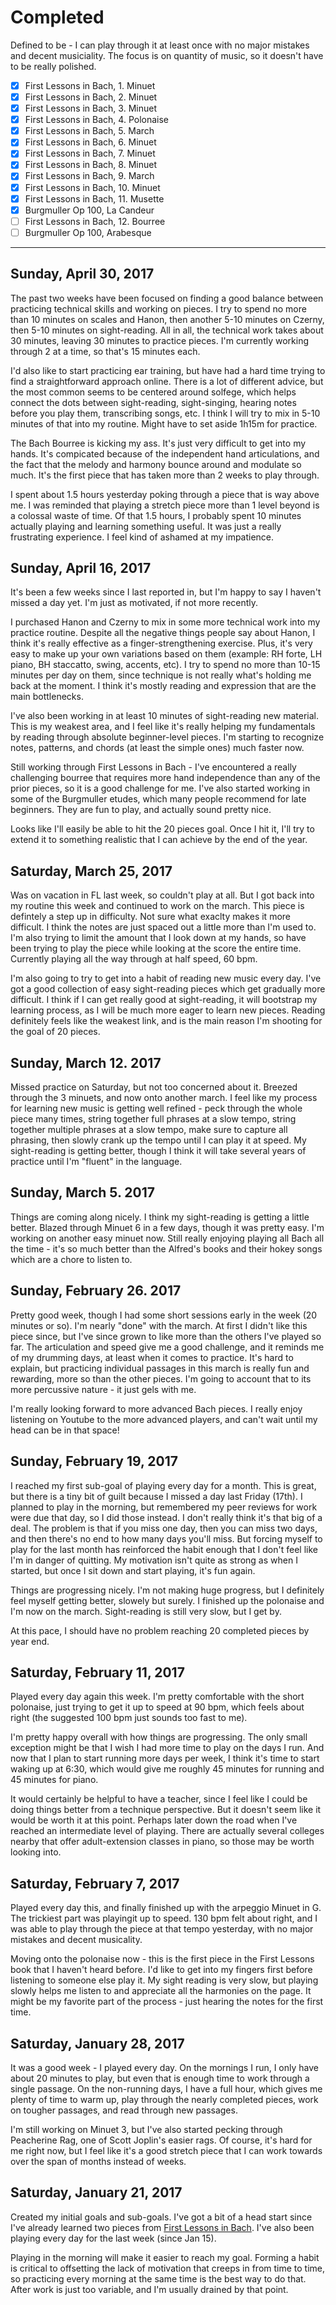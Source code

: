 # Completed

Defined to be - I can play through it at least once with no major mistakes and
decent musiciality. The focus is on quantity of music, so it doesn't have to
be really polished.

- [x] First Lessons in Bach, 1. Minuet
- [x] First Lessons in Bach, 2. Minuet
- [x] First Lessons in Bach, 3. Minuet
- [x] First Lessons in Bach, 4. Polonaise
- [x] First Lessons in Bach, 5. March
- [x] First Lessons in Bach, 6. Minuet
- [x] First Lessons in Bach, 7. Minuet
- [x] First Lessons in Bach, 8. Minuet
- [x] First Lessons in Bach, 9. March
- [x] First Lessons in Bach, 10. Minuet
- [x] First Lessons in Bach, 11. Musette
- [x] Burgmuller Op 100, La Candeur
- [ ] First Lessons in Bach, 12. Bourree
- [ ] Burgmuller Op 100, Arabesque

-----------------------

## Sunday, April 30, 2017

The past two weeks have been focused on finding a good balance between
practicing technical skills and working on pieces. I try to spend no more than
10 minutes on scales and Hanon, then another 5-10 minutes on Czerny, then 5-10
minutes on sight-reading. All in all, the technical work takes about 30
minutes, leaving 30 minutes to practice pieces. I'm currently working through
2 at a time, so that's 15 minutes each.

I'd also like to start practicing ear training, but have had a hard time trying to
find a straightforward approach online. There is a lot of different advice,
but the most common seems to be centered around solfege, which helps
connect the dots between sight-reading, sight-singing, hearing notes before
you play them, transcribing songs, etc. I think I will try to mix in 5-10
minutes of that into my routine. Might have to set aside 1h15m for practice.

The Bach Bourree is kicking my ass. It's just very difficult to get into my
hands. It's compicated because of the independent hand articulations, and the
fact that the melody and harmony bounce around and modulate so much. It's the
first piece that has taken more than 2 weeks to play through.

I spent about 1.5 hours yesterday poking through a piece that is way above me.
I was reminded that playing a stretch piece more than 1 level beyond is
a colossal waste of time. Of that 1.5 hours, I probably spent 10 minutes
actually playing and learning something useful. It was just a really
frustrating experience. I feel kind of ashamed at my impatience.

## Sunday, April 16, 2017

It's been a few weeks since I last reported in, but I'm happy to say I haven't
missed a day yet. I'm just as motivated, if not more recently.

I purchased Hanon and Czerny to mix in some more technical work into my
practice routine. Despite all the negative things people say about Hanon,
I think it's really effective as a finger-strengthening exercise. Plus, it's
very easy to make up your own variations based on them (example: RH forte, LH
piano, BH staccatto, swing, accents, etc). I try to spend no more than 10-15
minutes per day on them, since technique is not really what's holding me back
at the moment. I think it's mostly reading and expression that are the main
bottlenecks.

I've also been working in at least 10 minutes of sight-reading new material.
This is my weakest area, and I feel like it's really helping my fundamentals
by reading through absolute beginner-level pieces. I'm starting to recognize
notes, patterns, and chords (at least the simple ones) much faster now.

Still working through First Lessons in Bach - I've encountered a really
challenging bourree that requires more hand independence than any of the prior
pieces, so it is a good challenge for me. I've also started working in some of
the Burgmuller etudes, which many people recommend for late beginners. They
are fun to play, and actually sound pretty nice.

Looks like I'll easily be able to hit the 20 pieces goal. Once I hit it, I'll
try to extend it to something realistic that I can achieve by the end of the
year.

## Saturday, March 25, 2017

Was on vacation in FL last week, so couldn't play at all. But I got back into
my routine this week and continued to work on the march. This piece is
defintely a step up in difficulty. Not sure what exaclty makes it more
difficult. I think the notes are just spaced out a little more than I'm used
to. I'm also trying to limit the amount that I look down at my hands, so have
been trying to play the piece while looking at the score the entire time.
Currently playing all the way through at half speed, 60 bpm.

I'm also going to try to get into a habit of reading new music every day. I've
got a good collection of easy sight-reading pieces which get gradually more
difficult. I think if I can get really good at sight-reading, it will
bootstrap my learning process, as I will be much more eager to learn new
pieces. Reading definitely feels like the weakest link, and is the main reason
I'm shooting for the goal of 20 pieces.

## Sunday, March 12. 2017

Missed practice on Saturday, but not too concerned about it. Breezed through
the 3 minuets, and now onto another march. I feel like my process for learning
new music is getting well refined - peck through the whole piece many times,
string together full phrases at a slow tempo, string together multiple phrases at
a slow tempo, make sure to capture all phrasing, then slowly crank up the
tempo until I can play it at speed. My sight-reading is getting better, though
I think it will take several years of practice until I'm "fluent" in the
language.

## Sunday, March 5. 2017

Things are coming along nicely. I think my sight-reading is getting a little
better. Blazed through Minuet 6 in a few days, though it was pretty easy.
I'm working on another easy minuet now. Still really enjoying playing all Bach
all the time - it's so much better than the Alfred's books and their hokey
songs which are a chore to listen to.

## Sunday, February 26. 2017

Pretty good week, though I had some short sessions early in the week (20
minutes or so). I'm nearly "done" with the march. At first I didn't like this
piece since, but I've since grown to like more than the others I've played so
far. The articulation and speed give me a good challenge, and it reminds me of
my drumming days, at least when it comes to practice. It's hard to explain,
but practicing individual passages in this march is really fun and rewarding,
more so than the other pieces. I'm going to account that to its more
percussive nature - it just gels with me.

I'm really looking forward to more advanced Bach pieces. I really enjoy
listening on Youtube to the more advanced players, and can't wait until my
head can be in that space!

## Sunday, February 19, 2017

I reached my first sub-goal of playing every day for a month. This is great,
but there is a tiny bit of guilt because I missed a day last Friday
(17th). I planned to play in the morning, but remembered my peer reviews for
work were due that day, so I did those instead. I don't really think it's that
big of a deal. The problem is that if you miss one day, then you can miss two
days, and then there's no end to how many days you'll miss. But forcing myself
to play for the last month has reinforced the habit enough that I don't feel
like I'm in danger of quitting. My motivation isn't quite as strong as when
I started, but once I sit down and start playing, it's fun again.

Things are progressing nicely. I'm not making huge progress, but I definitely
feel myself getting better, slowely but surely. I finished up the polonaise
and I'm now on the march. Sight-reading is still very slow, but I get by.

At this pace, I should have no problem reaching 20 completed pieces by year
end.

## Saturday, February 11, 2017

Played every day again this week. I'm pretty comfortable with the short
polonaise, just trying to get it up to speed at 90 bpm, which feels about
right (the suggested 100 bpm just sounds too fast to me).

I'm pretty happy overall with how things are progressing. The only small
exception might be that I wish I had more time to play on the days I run. And
now that I plan to start running more days per week, I think it's time to
start waking up at 6:30, which would give me roughly 45 minutes for running
and 45 minutes for piano.

It would certainly be helpful to have a teacher, since I feel like I could be
doing things better from a technique perspective. But it doesn't seem like it
would be worth it at this point. Perhaps later down the road when I've reached
an intermediate level of playing. There are actually several colleges nearby
that offer adult-extension classes in piano, so those may be worth looking
into.

## Saturday, February 7, 2017

Played every day this, and finally finished up with the arpeggio Minuet in G.
The trickiest part was playingit up to speed. 130 bpm felt about right, and
I was able to play through the piece at that tempo yesterday, with no major
mistakes and decent musicality.

Moving onto the polonaise now - this is the first piece in the First Lessons
book that I haven't heard before. I'd like to get into my fingers first before
listening to someone else play it. My sight
reading is very slow, but playing slowly helps me listen to and appreciate all
the harmonies on the page. It might be my favorite part of the process - just
hearing the notes for the first time.

## Saturday, January 28, 2017

It was a good week - I played every day. On the mornings I run, I only have
about 20 minutes to play, but even that is enough time to work through
a single passage. On the non-running days, I have a full hour, which gives me
plenty of time to warm up, play through the nearly completed pieces, work on
tougher passages, and read through new passages.

I'm still working on Minuet 3, but I've also started pecking
through Peacherine Rag, one of Scott Joplin's easier rags. Of course, it's
hard for me right now, but I feel like it's a good stretch piece that I can
work towards over the span of months instead of weeks.

## Saturday, January 21, 2017

Created my initial goals and sub-goals. I've got a bit of a head start
since I've already learned two pieces from [First Lessons in
Bach](https://www.amazon.com/First-Lessons-Bach-Complete-Schirmers/dp/1423421922).
I've also been playing every day for the last week (since Jan 15).

Playing in the morning will make it easier to reach my goal.
Forming a habit is critical to offsetting the lack of
motivation that creeps in from time to time, so practicing every morning at
the same time is the best way to do that. After work is just too variable, and
I'm usually drained by that point.

